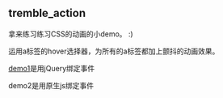 ## tremble_action

拿来练习练习CSS的动画的小demo。 :)  

运用a标签的hover选择器，为所有的a标签都加上颤抖的动画效果。  

[demo1](http://pkjy.github.io/remble_action)是用jQuery绑定事件  

demo2是用原生js绑定事件